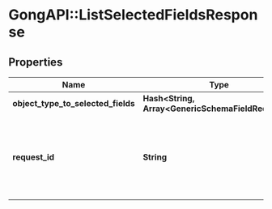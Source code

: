 # GongAPI::ListSelectedFieldsResponse

## Properties
Name | Type | Description | Notes
------------ | ------------- | ------------- | -------------
**object_type_to_selected_fields** | **Hash&lt;String, Array&lt;GenericSchemaFieldRequest&gt;&gt;** | selectedFields | [optional] 
**request_id** | **String** | A Gong request reference Id, generated for this request. Can be used for troubleshooting purposes. | [optional] 

